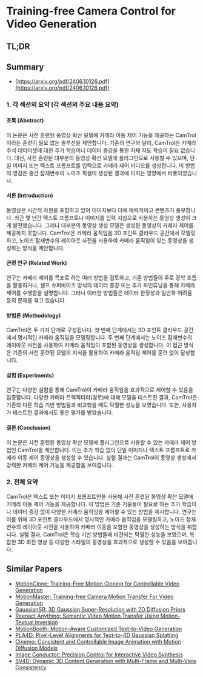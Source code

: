# Training-free Camera Control for Video Generation
## TL;DR
## Summary
- [https://arxiv.org/pdf/2406.10126.pdf](https://arxiv.org/pdf/2406.10126.pdf)

### 1. 각 섹션의 요약 (각 섹션의 주요 내용 요약) 

#### 초록 (Abstract)
이 논문은 사전 훈련된 동영상 확산 모델에 카메라 이동 제어 기능을 제공하는 CamTrol이라는 훈련이 필요 없는 솔루션을 제안합니다. 기존의 연구와 달리, CamTrol은 카메라 주석 데이터셋에 대한 추가 학습이나 데이터 증강을 통한 자체 지도 학습이 필요 없습니다. 대신, 사전 훈련된 대부분의 동영상 확산 모델에 플러그인으로 사용할 수 있으며, 단일 이미지 또는 텍스트 프롬프트를 입력으로 카메라 제어 비디오를 생성합니다. 이 방법의 영감은 중간 잠재변수의 노이즈 픽셀이 생성된 결과에 미치는 영향에서 비롯되었습니다.

#### 서론 (Introduction)
동영상은 시간적 차원을 포함하고 있어 이미지보다 더욱 매력적이고 콘텐츠가 풍부합니다. 최근 몇 년간 텍스트 프롬프트나 이미지를 입력 지침으로 사용하는 동영상 생성이 크게 발전했습니다. 그러나 대부분의 동영상 생성 모델은 생성된 동영상의 카메라 제어를 제공하지 못합니다. CamTrol은 카메라 움직임을 3D 포인트 클라우드 공간에서 모델링하고, 노이즈 잠재변수의 레이아웃 사전을 사용하여 카메라 움직임이 있는 동영상을 생성하는 방식을 제안합니다.

#### 관련 연구 (Related Work)
연구는 카메라 제어를 목표로 하는 여러 방법을 검토하고, 기존 방법들이 주로 광학 흐름을 활용하거나, 셀프 슈퍼바이즈 방식의 데이터 증강 또는 추가 파인튜닝을 통해 카메라 제어를 수행함을 설명합니다. 그러나 이러한 방법들은 데이터 한정성과 일반화 어려움 등의 문제를 겪고 있습니다.

#### 방법론 (Methodology)
CamTrol은 두 가지 단계로 구성됩니다. 첫 번째 단계에서는 3D 포인트 클라우드 공간에서 명시적인 카메라 움직임을 모델링합니다. 두 번째 단계에서는 노이즈 잠재변수의 레이아웃 사전을 사용하여 카메라 움직임이 포함된 동영상을 생성합니다. 이 접근 방식은 기존의 사전 훈련된 모델의 지식을 활용하여 카메라 움직임 제어를 훈련 없이 달성합니다.

#### 실험 (Experiments)
연구는 다양한 실험을 통해 CamTrol이 카메라 움직임을 효과적으로 제어할 수 있음을 입증합니다. 다양한 카메라 트랙젝터리(경로)에 대해 모델을 테스트한 결과, CamTrol은 기존의 다른 학습 기반 방법들과 비교했을 때도 탁월한 성능을 보였습니다. 또한, 사용자가 테스트한 결과에서도 좋은 평가를 받았습니다.

#### 결론 (Conclusion)
이 논문은 사전 훈련된 동영상 확산 모델에 플러그인으로 사용할 수 있는 카메라 제어 방법인 CamTrol을 제안합니다. 이는 추가 학습 없이 단일 이미지나 텍스트 프롬프트로 카메라 이동 제어 동영상을 생성할 수 있습니다. 실험 결과는 CamTrol이 동영상 생성에서 강력한 카메라 제어 기능을 제공함을 보여줍니다.

### 2. 전체 요약
CamTrol은 텍스트 또는 이미지 프롬프트만을 사용해 사전 훈련된 동영상 확산 모델에 카메라 이동 제어 기능을 제공합니다. 이 방법은 기존 기술들이 필요로 하는 추가 학습이나 데이터 증강 없이 다양한 카메라 움직임을 제어할 수 있는 방법을 제시합니다. 연구는 이를 위해 3D 포인트 클라우드에서 명시적인 카메라 움직임을 모델링하고, 노이즈 잠재변수의 레이아웃 사전을 사용하여 카메라 이동을 포함한 동영상을 생성하는 방식을 취합니다. 실험 결과, CamTrol은 학습 기반 방법들에 비견되는 탁월한 성능을 보였으며, 복잡한 3D 회전 영상 등 다양한 스타일의 동영상을 효과적으로 생성할 수 있음을 보여줍니다. 

## Similar Papers
- [MotionClone: Training-Free Motion Cloning for Controllable Video Generation](2406.05338.md)
- [MotionMaster: Training-free Camera Motion Transfer For Video Generation](2404.15789.md)
- [GaussianSR: 3D Gaussian Super-Resolution with 2D Diffusion Priors](2406.10111.md)
- [Reenact Anything: Semantic Video Motion Transfer Using Motion-Textual Inversion](2408.00458.md)
- [MotionBooth: Motion-Aware Customized Text-to-Video Generation](2406.17758.md)
- [PLA4D: Pixel-Level Alignments for Text-to-4D Gaussian Splatting](2405.19957.md)
- [Cinemo: Consistent and Controllable Image Animation with Motion Diffusion Models](2407.15642.md)
- [Image Conductor: Precision Control for Interactive Video Synthesis](2406.15339.md)
- [SV4D: Dynamic 3D Content Generation with Multi-Frame and Multi-View Consistency](2407.17470.md)
